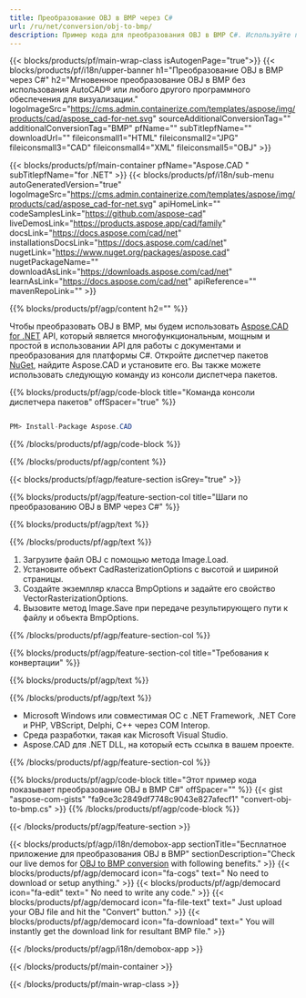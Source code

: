 ```yaml
---
title: Преобразование OBJ в BMP через C# 
url: /ru/net/conversion/obj-to-bmp/ 
description: Пример кода для преобразования OBJ в BMP C#. Используйте пример кода API для пакетного преобразования файлов OBJ в BMP в VB.NET, Asp.NET или любом приложении на основе .NET.
---
```


{{< blocks/products/pf/main-wrap-class isAutogenPage="true">}}
{{< blocks/products/pf/i18n/upper-banner h1="Преобразование OBJ в BMP через C#" h2="Мгновенное преобразование OBJ в BMP без использования AutoCAD® или любого другого программного обеспечения для визуализации." logoImageSrc="https://cms.admin.containerize.com/templates/aspose/img/products/cad/aspose_cad-for-net.svg" sourceAdditionalConversionTag="" additionalConversionTag="BMP" pfName="" subTitlepfName="" downloadUrl="" fileiconsmall1="HTML" fileiconsmall2="JPG" fileiconsmall3="CAD" fileiconsmall4="XML" fileiconsmall5="OBJ" >}}

{{< blocks/products/pf/main-container pfName="Aspose.CAD " subTitlepfName="for .NET" >}}
{{< blocks/products/pf/i18n/sub-menu autoGeneratedVersion="true" logoImageSrc="https://cms.admin.containerize.com/templates/aspose/img/products/cad/aspose_cad-for-net.svg" apiHomeLink="" codeSamplesLink="https://github.com/aspose-cad" liveDemosLink="https://products.aspose.app/cad/family" docsLink="https://docs.aspose.com/cad/net" installationsDocsLink="https://docs.aspose.com/cad/net" nugetLink="https://www.nuget.org/packages/aspose.cad" nugetPackageName="" downloadAsLink="https://downloads.aspose.com/cad/net" learnAsLink="https://docs.aspose.com/cad/net" apiReference="" mavenRepoLink="" >}}

{{% blocks/products/pf/agp/content h2="" %}}

Чтобы преобразовать OBJ в BMP, мы будем использовать <a href=https://products.aspose.com/cad/net>Aspose.CAD for .NET</a> API, который является многофункциональным, мощным и простой в использовании API для работы с документами и преобразования для платформы C#. Откройте диспетчер пакетов <a href=https://www.nuget.org/packages/aspose.cad>NuGet</a>, найдите Aspose.CAD и установите его. Вы также можете использовать следующую команду из консоли диспетчера пакетов.

{{% blocks/products/pf/agp/code-block title="Команда консоли диспетчера пакетов" offSpacer="true" %}}

```cs

PM> Install-Package Aspose.CAD

```

{{% /blocks/products/pf/agp/code-block %}}

{{% /blocks/products/pf/agp/content %}}

{{< blocks/products/pf/agp/feature-section isGrey="true" >}}

{{% blocks/products/pf/agp/feature-section-col title="Шаги по преобразованию OBJ в BMP через С#" %}}

{{% blocks/products/pf/agp/text %}}

{{% /blocks/products/pf/agp/text %}}

1. Загрузите файл OBJ с помощью метода Image.Load.
1. Установите объект CadRasterizationOptions с высотой и шириной страницы.
1. Создайте экземпляр класса BmpOptions и задайте его свойство VectorRasterizationOptions.
1. Вызовите метод Image.Save при передаче результирующего пути к файлу и объекта BmpOptions.

{{% /blocks/products/pf/agp/feature-section-col %}}

{{% blocks/products/pf/agp/feature-section-col title="Требования к конвертации" %}}

{{% blocks/products/pf/agp/text %}}

{{% /blocks/products/pf/agp/text %}}

- Microsoft Windows или совместимая ОС с .NET Framework, .NET Core и PHP, VBScript, Delphi, C++ через COM Interop.
- Среда разработки, такая как Microsoft Visual Studio.
- Aspose.CAD для .NET DLL, на который есть ссылка в вашем проекте.

{{% /blocks/products/pf/agp/feature-section-col %}}

{{% blocks/products/pf/agp/code-block title="Этот пример кода показывает преобразование OBJ в BMP C#" offSpacer="" %}}
{{< gist "aspose-com-gists" "fa9ce3c2849df7748c9043e827afecf1" "convert-obj-to-bmp.cs" >}}
{{% /blocks/products/pf/agp/code-block %}}

{{< /blocks/products/pf/agp/feature-section >}}    

<!-- aboutfile Starts -->

{{< blocks/products/pf/agp/i18n/demobox-app sectionTitle="Бесплатное приложение для преобразования OBJ в BMP" sectionDescription="Check our live demos for [OBJ to BMP conversion](https://products.aspose.app/cad/conversion/obj-to-bmp) with following benefits." >}}
        {{< blocks/products/pf/agp/democard icon="fa-cogs" text=" No need to download or setup anything." >}}
        {{< blocks/products/pf/agp/democard icon="fa-edit" text=" No need to write any code." >}}
        {{< blocks/products/pf/agp/democard icon="fa-file-text" text=" Just upload your OBJ file and hit the \"Convert\" button." >}}
        {{< blocks/products/pf/agp/democard icon="fa-download" text=" You will instantly get the download link for resultant BMP file." >}}
 
   
{{< /blocks/products/pf/agp/i18n/demobox-app >}}

<!-- aboutfile Ends -->

{{< /blocks/products/pf/main-container >}}
    
{{< /blocks/products/pf/main-wrap-class >}}